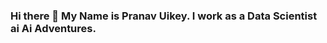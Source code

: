 ### Hi there 👋 My Name is Pranav Uikey. I work as a Data Scientist ai Ai Adventures.

<!--
**PranavUikey/PranavUikey** is a ✨ _special_ ✨ repository because its `README.md` (this file) appears on your GitHub profile.

Here are some ideas to get you started:

- 🔭 I’m currently working on my reading habit
- 🌱 I’m currently learning fastai framework and Spanish language  
- 💬 Ask me about ...
- 📫 How to reach me: pranav.aiadventures@gmail.com
- 😄 Pronouns: Everythings have limit but limit has not everything.
- ⚡ Fun fact: Gangadhar hi Shaktimaan hai
-->
